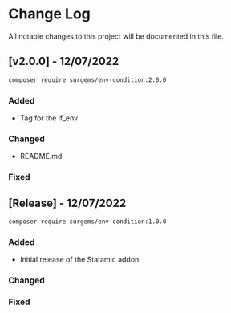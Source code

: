 # Change Log
All notable changes to this project will be documented in this file.

## [v2.0.0] - 12/07/2022

``` bash
composer require surgems/env-condition:2.0.0
```
 
### Added
- Tag for the if_env
 
### Changed
- README.md
 
### Fixed


## [Release] - 12/07/2022

``` bash
composer require surgems/env-condition:1.0.0
```
 
### Added
- Initial release of the Statamic addon
 
### Changed
 
### Fixed

